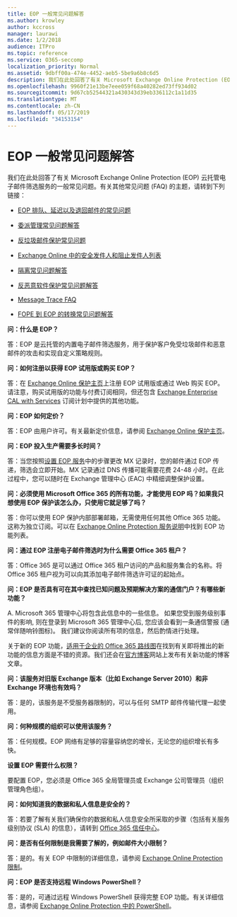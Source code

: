 ```yaml
---
title: EOP 一般常见问题解答
ms.author: krowley
author: kccross
manager: laurawi
ms.date: 1/2/2018
audience: ITPro
ms.topic: reference
ms.service: O365-seccomp
localization_priority: Normal
ms.assetid: 9dbff00a-474e-4452-aeb5-5be9a6b8c6d5
description: 我们在此处回答了有关 Microsoft Exchange Online Protection (EOP) 云托管电子邮件筛选服务的一般常见问题。有关其他常见问题 (FAQ) 的主题，请转到下列链接：
ms.openlocfilehash: 9960f21e13be7eee059f68a40282ed73ff934d02
ms.sourcegitcommit: 9d67cb52544321a430343d39eb336112c1a11d35
ms.translationtype: MT
ms.contentlocale: zh-CN
ms.lasthandoff: 05/17/2019
ms.locfileid: "34153154"
---
```

# <a name="eop-general-faq"></a>EOP 一般常见问题解答

我们在此处回答了有关 Microsoft Exchange Online Protection (EOP) 云托管电子邮件筛选服务的一般常见问题。有关其他常见问题 (FAQ) 的主题，请转到下列链接：
  
- [EOP 排队、延迟以及退回邮件的常见问题](eop-queued-deferred-and-bounced-messages-faq.md)
    
- [委派管理常见问题解答](delegated-administration-faq.md)
    
- [反垃圾邮件保护常见问题](../anti-spam-protection-faq.md)
    
- [Exchange Online 中的安全发件人和阻止发件人列表](../safe-sender-and-blocked-sender-lists-faq.md)
    
- [隔离常见问题解答](../quarantine-faq.md)
    
- [反恶意软件保护常见问题解答](../anti-malware-protection-faq-eop.md)
    
- [Message Trace FAQ](http://technet.microsoft.com/library/aa49e3f9-a5b1-4410-aac2-ddbbf3f5bfb2.aspx)
    
- [FOPE 到 EOP 的转换常见问题解答](http://technet.microsoft.com/library/e0e76b89-b0d3-4c0a-bfc8-137b579e983b.aspx)
    
 **问：什么是 EOP？**
  
答：EOP 是云托管的内置电子邮件筛选服务，用于保护客户免受垃圾邮件和恶意邮件的攻击和实现自定义策略规则。
  
 **问：如何注册以获得 EOP 试用版或购买 EOP？**
  
答：在 [Exchange Online 保护主页](https://go.microsoft.com/fwlink/p/?LinkId=279912)上注册 EOP 试用版或通过 Web 购买 EOP。请注意，购买试用版的功能与付费订阅相同，但还包含 [Exchange Enterprise CAL with Services](https://go.microsoft.com/fwlink/p/?LinkId=320619) 订阅计划中提供的其他功能。 
  
 **问：EOP 如何定价？**
  
答：EOP 由用户许可。有关最新定价信息，请参阅 [Exchange Online 保护主页](https://go.microsoft.com/fwlink/p/?LinkId=279912)。
  
 **问：EOP 投入生产需要多长时间？**
  
答：当您按照[设置 EOP 服务](set-up-your-eop-service.md)中的步骤更改 MX 记录时，您的邮件通过 EOP 传递，筛选会立即开始。MX 记录通过 DNS 传播可能需要花费 24-48 小时。在此过程中，您可以随时在 Exchange 管理中心 (EAC) 中精细调整保护设置。
  
 **问：必须使用 Microsoft Office 365 的所有功能，才能使用 EOP 吗？如果我只想使用 EOP 保护该怎么办，只使用它就足够了吗？**
  
答：你可以使用 EOP 保护内部部署邮箱，无需使用任何其他 Office 365 功能。这称为独立订阅。可以在 [Exchange Online Protection 服务说明](https://go.microsoft.com/fwlink/p/?LinkId=320619)中找到 EOP 功能列表。
  
 **问：通过 EOP 注册电子邮件筛选时为什么需要 Office 365 租户？**
  
答：Office 365 是可以通过 Office 365 租户访问的产品和服务集合的名称。将 Office 365 租户视为可以向其添加电子邮件筛选许可证的起始点。
  
 **问：EOP 是否具有可在其中查找已知问题及预期解决方案的通信门户？有哪些新功能？**
  
A. Microsoft 365 管理中心将包含此信息中的一些信息。 如果您受到服务级别事件的影响, 则在登录到 Microsoft 365 管理中心后, 您应该会看到一条通信警报 (通常伴随响铃图标)。 我们建议你阅读所有项的信息，然后酌情进行处理。
  
关于新的 EOP 功能，[适用于企业的 Office 365 路线图](https://office.microsoft.com/en-us/products/office-365-roadmap-FX104343353.aspx)在找到有关即将推出的新功能的信息方面是不错的资源。我们还会在[官方博客](https://go.microsoft.com/fwlink/p/?LinkId=392724)网站上发布有关新功能的博客文章。 
  
 **问：该服务对旧版 Exchange 版本（比如 Exchange Server 2010）和非 Exchange 环境也有效吗？**
  
答：是的，该服务是不受服务器限制的，可以与任何 SMTP 邮件传输代理一起使用。
  
 **问：何种规模的组织可以使用该服务？**
  
答：任何规模。EOP 网络有足够的容量容纳您的增长，无论您的组织增长有多快。
  
 **设置 EOP 需要什么权限？**
  
要配置 EOP，您必须是 Office 365 全局管理员或 Exchange 公司管理员（组织管理角色组）。
  
 **问：如何知道我的数据和私人信息是安全的？**
  
答：若要了解有关我们确保你的数据和私人信息安全所采取的步骤（包括有关服务级别协议 (SLA) 的信息），请转到 [Office 365 信任中心](https://go.microsoft.com/fwlink/p/?LinkId=285405)。
  
 **问：是否有任何限制是我需要了解的，例如邮件大小限制？**
  
答：是的。有关 EOP 中限制的详细信息，请参阅 [Exchange Online Protection 限制](https://go.microsoft.com/fwlink/p/?LinkId=402617)。 
  
 **问：EOP 是否支持远程 Windows PowerShell？**
  
答：是的，可通过远程 Windows PowerShell 获得完整 EOP 功能。有关详细信息，请参阅 [Exchange Online Protection 中的 PowerShell](http://technet.microsoft.com/library/f7918a88-774a-405e-945b-bc2f5ee9f748.aspx)。
  

